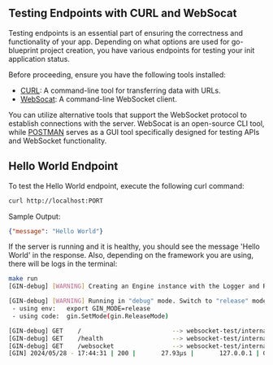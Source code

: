 ## Testing Endpoints with CURL and WebSocat

Testing endpoints is an essential part of ensuring the correctness and functionality of your app. Depending on what options are used for go-blueprint project creation, you have various endpoints for testing your init application status.


Before proceeding, ensure you have the following tools installed:

- [CURL](https://curl.se/docs/manpage.html): A command-line tool for transferring data with URLs.
- [WebSocat](https://github.com/vi/websocat): A command-line WebSocket client.

You can utilize alternative tools that support the WebSocket protocol to establish connections with the server. WebSocat is an open-source CLI tool, while [POSTMAN](https://www.postman.com/) serves as a GUI tool specifically designed for testing APIs and WebSocket functionality.

## Hello World Endpoint

To test the Hello World endpoint, execute the following curl command:

```bash
curl http://localhost:PORT
```

Sample Output:
```json
{"message": "Hello World"}
```
If the server is running and it is healthy, you should see the message 'Hello World' in the response.
Also, depending on the framework you are using, there will be logs in the terminal:

```bash
make run
[GIN-debug] [WARNING] Creating an Engine instance with the Logger and Recovery middleware already attached.

[GIN-debug] [WARNING] Running in "debug" mode. Switch to "release" mode in production.
 - using env:   export GIN_MODE=release
 - using code:  gin.SetMode(gin.ReleaseMode)

[GIN-debug] GET    /                         --> websocket-test/internal/delivery.(*Server).HelloWorldHandler-fm (3 handlers)
[GIN-debug] GET    /health                   --> websocket-test/internal/delivery.(*Server).healthHandler-fm (3 handlers)
[GIN-debug] GET    /websocket                --> websocket-test/internal/delivery.(*Server).websocketHandler-fm (3 handlers)
[GIN] 2024/05/28 - 17:44:31 | 200 |       27.93µs |       127.0.0.1 | GET      "/"
```
